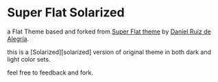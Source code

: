 Super Flat Solarized
===========

a Flat Theme based and forked from [Super Flat theme][super-flat-repo] by [Daniel Ruiz de Alegría][daniel].

this is a [Solarized][solarized] version of original theme in both dark and light color sets.

feel free to feedback and fork.

[super-flat-repo]: https://github.com/daniruiz/Super-Flat-Remix-GNOME-theme
[daniel]: https://github.com/daniruiz
